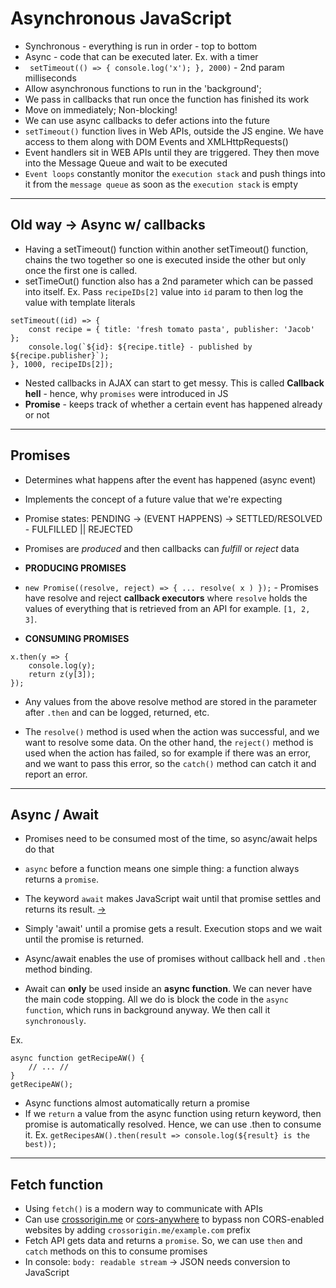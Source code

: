 # Asynchronous JavaScript

* Synchronous - everything is run in order - top to bottom
* Async - code that can be executed later. Ex. with a timer
* ` setTimeout(() =>
{
    console.log('x');
}, 2000)` - 2nd param milliseconds
* Allow asynchronous functions to run in the 'background';
* We pass in callbacks that run once the function has finished its work
* Move on immediately; Non-blocking!
* We can use async callbacks to defer actions into the future
* `setTimeout()` function lives in Web APIs, outside the JS engine. We have access to them along with DOM Events and XMLHttpRequests()
* Event handlers sit in WEB APIs until they are triggered. They then move into the Message Queue and wait to be executed
* `Event loops` constantly monitor the `execution stack` and push things into it from the `message queue` as soon as the `execution stack` is empty

-----

## Old way &rarr; Async w/ callbacks

* Having a setTimeout() function within another setTimeout() function, chains the two together so one is executed inside the other but only once the first one is called.
* setTimeOut() function also has a 2nd parameter which can be passed into itself. Ex. Pass `recipeIDs[2]` value into `id` param to then log the value with template literals
```
setTimeout((id) => {
    const recipe = { title: 'fresh tomato pasta', publisher: 'Jacob' };
    console.log(`${id}: ${recipe.title} - published by ${recipe.publisher}`);
}, 1000, recipeIDs[2]);
```
* Nested callbacks in AJAX can start to get messy. This is called **Callback hell** - hence, why `promises` were introduced in JS
* **Promise** - keeps track of whether a certain event has happened already or not

-----
## Promises

* Determines what happens after the event has happened (async event)
* Implements the concept of a future value that we're expecting
* Promise states: PENDING &rarr; (EVENT HAPPENS) &rarr; SETTLED/RESOLVED - FULFILLED || REJECTED
* Promises are *produced* and then callbacks can *fulfill* or *reject* data

* **PRODUCING PROMISES**
* `new Promise((resolve, reject) => { ... resolve( x ) });` - Promises have resolve and reject **callback executors**  where `resolve` holds the values of everything that is retrieved from an API for example. `[1, 2, 3]`.

* **CONSUMING PROMISES**
```
x.then(y => {
    console.log(y);
    return z(y[3]);
});
```

* Any values from the above resolve method are stored in the parameter after `.then` and can be logged, returned, etc.

* The `resolve()` method is used when the action was successful, and we want to resolve some data. On the other hand, the `reject()` method is used when the action has failed, so for example if there was an error, and we want to pass this error, so the `catch()` method can catch it and report an error.

-----

## Async / Await

* Promises need to be consumed most of the time, so async/await helps do that
* `async` before a function means one simple thing: a function always returns a `promise`.
* The keyword `await` makes JavaScript wait until that promise settles and returns its result. [&rarr;](https://javascript.info/async-await)

* Simply 'await' until a promise gets a result. Execution stops and we wait until the promise is returned.
* Async/await enables the use of promises without callback hell and `.then` method binding.
* Await can **only** be used inside an **async function**. We can never have the main code stopping. All we do is block the code in the `async function`, which runs in background anyway. We then call it `synchronously`.

Ex.
```
async function getRecipeAW() {
    // ... //
}
getRecipeAW();
```
* Async functions almost automatically return a promise
* If we `return` a value from the async function using return keyword, then promise is automatically resolved. Hence, we can use .then to consume it. Ex. `getRecipesAW().then(result => console.log(${result} is the best));
`
-----

## Fetch function

* Using `fetch()` is a modern way to communicate with APIs
* Can use [crossorigin.me](https://corsproxy.github.io/) or [cors-anywhere](https://cors-anywhere.herokuapp.com) to bypass non CORS-enabled websites by adding `crossorigin.me/example.com` prefix
* Fetch API gets data and returns a `promise`. So, we can use `then` and `catch` methods on this to consume promises
* In console: `body: readable stream` &rarr; JSON needs conversion to JavaScript
